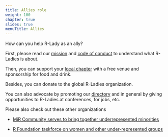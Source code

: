 ```yaml
---
title: Allies role
weight: 100
chapter: true
slides: true
menuTitle: Allies
---
```


How can you help R-Lady as an ally?

First, please read our [mission](/about/mission/) and [code of conduct](/about/coc/) to understand what R-Ladies is about.

Then, you can support your [local chapter](https://github.com/rladies/starter-kit/blob/master/Current-Chapters.csv) with a free venue and sponsorship for food and drink.

Besides, you can donate to the global R-Ladies organization.

You can also advocate by promoting our [directory](http://rladies.org/directory/) and in general by giving opportunities to R-Ladies at conferences, for jobs, etc.

Please also check out these other organizations

* [MiR Community serves to bring together underrepresented minorities](https://docs.google.com/forms/d/1x3eFj0syKeFkEQVg1XNSDOFlbOCkIDseKxKeC8or1-U/viewform?edit_requested=true)

* [R Foundation taskforce on women and other under-represented groups](https://forwards.github.io/)
